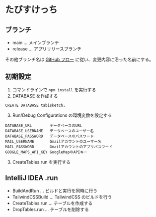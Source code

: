 # たびすけっち

## ブランチ

- main ... メインブランチ
- release ... アプリリリースブランチ

その他ブランチ名は [GitHub フロー](https://docs.github.com/ja/get-started/using-github/github-flow) に従い、変更内容に沿った名前にする。

## 初期設定

1. コマンドラインで `npm install` を実行する
2. DATABASE を作成する
```postgresql
CREATE DATABASE tabisketch;
```
3. Run/Debug Configurations の環境変数を設定する

```
DATABASE_URL        データベースのURL
DATABASE_USERNAME   データベースのユーザー名
DATABASE_PASSWORD   データベースのパスワード
MAIL_USERNAME       Gmailアカウントのユーザー名
MAIL_PASSWORD       Gmailアカウントのアプリパスワード
GOOGLE_MAPS_API_KEY GoogleMapのAPIキー
```

3. CreateTables.run を実行する

## IntelliJ IDEA .run
- BuildAndRun ... ビルドと実行を同時に行う
- TailwindCSSBuild ... TailwindCSS のビルドを行う
- CreateTables.run ... テーブルを作成する
- DropTables.run ... テーブルを削除する